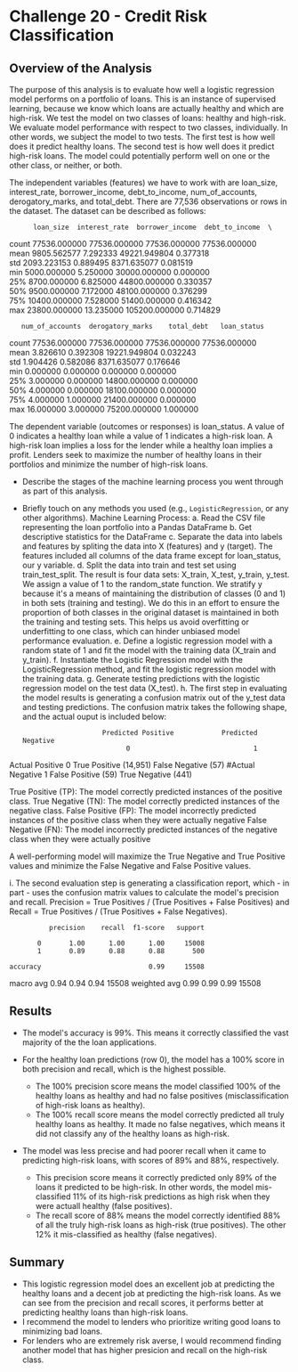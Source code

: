# Challenge 20 - Credit Risk Classification

## Overview of the Analysis

The purpose of this analysis is to evaluate how well a logistic regression model performs on a portfolio of loans. This is an instance of supervised learning, because we know which loans are actually healthy and which are high-risk. We test the model on two classes of loans: healthy and high-risk. We evaluate model performance with respect to two classes, individually. In other words, we subject the model to two tests. The first test is how well does it predict healthy loans. The second test is how well does it predict high-risk loans. The model could potentially perform well on one or the other class, or neither, or both. 

The independent variables (features) we have to work with are loan_size, interest_rate, borrower_income, debt_to_income, num_of_accounts, derogatory_marks, and total_debt. There are 77,536 observations or rows in the dataset. The dataset can be described as follows:

          loan_size  interest_rate  borrower_income  debt_to_income  \
count  77536.000000   77536.000000     77536.000000    77536.000000   
mean    9805.562577       7.292333     49221.949804        0.377318   
std     2093.223153       0.889495      8371.635077        0.081519   
min     5000.000000       5.250000     30000.000000        0.000000   
25%     8700.000000       6.825000     44800.000000        0.330357   
50%     9500.000000       7.172000     48100.000000        0.376299   
75%    10400.000000       7.528000     51400.000000        0.416342   
max    23800.000000      13.235000    105200.000000        0.714829   

       num_of_accounts  derogatory_marks    total_debt   loan_status  
count     77536.000000      77536.000000  77536.000000  77536.000000  
mean          3.826610          0.392308  19221.949804      0.032243  
std           1.904426          0.582086   8371.635077      0.176646  
min           0.000000          0.000000      0.000000      0.000000  
25%           3.000000          0.000000  14800.000000      0.000000  
50%           4.000000          0.000000  18100.000000      0.000000  
75%           4.000000          1.000000  21400.000000      0.000000  
max          16.000000          3.000000  75200.000000      1.000000  


The dependent variable (outcomes or responses) is loan_status. A value of 0 indicates a healthy loan while a value of 1 indicates a high-risk loan. A high-risk loan implies a loss for the lender while a healthy loan implies a profit. Lenders seek to maximize the number of healthy loans in their portfolios and minimize the number of high-risk loans. 

* Describe the stages of the machine learning process you went through as part of this analysis.
* Briefly touch on any methods you used (e.g., `LogisticRegression`, or any other algorithms).
Machine Learning Process:
a. Read the CSV file representing the loan portfolio into a Pandas DataFrame
b. Get descriptive statistics for the DataFrame
c. Separate the data into labels and features by spliting the data into X (features) and y (target). The features included all columns of the data frame except for loan_status, our y variable.
d. Split the data into train and test set using train_test_split. The result is four data sets: X_train, X_test, y_train, y_test. We assign a value of 1 to the random_state function. We stratify y because it's a means of maintaining the distribution of classes (0 and 1) in both sets (training and testing). We do this in an effort to ensure the proportion of both classes in the original dataset is maintained in both the training and testing sets. This helps us avoid overfitting or underfitting to one class, which can hinder unbiased model performance evaluation.
e. Define a logistic regression model with a random state of 1 and fit the model with the training data (X_train and y_train).
f. Instantiate the Logistic Regression model with the LogisticRegression method, and fit the logistic regression model with the training data.
g. Generate testing predictions with the logistic regression model on the test data (X_test).
h. The first step in evaluating the model results is generating a confusion matrix out of the y_test data and testing predictions. The confusion matrix takes the following shape, and the actual ouput is included below:

                          Predicted Positive            Predicted Negative
                                0                               1
Actual Positive   0       True Positive (14,951)      False Negative (57)
#Actual Negative  1       False Positive (59)         True Negative (441)

True Positive (TP): The model correctly predicted instances of the positive class.
True Negative (TN): The model correctly predicted instances of the negative class.
False Positive (FP): The model incorrectly predicted instances of the positive class when they were actually negative 
False Negative (FN): The model incorrectly predicted instances of the negative class when they were actually positive 

A well-performing model will maximize the True Negative and True Positive values and minimize the False Negative and False Positive values.

i. The second evaluation step is generating a classification report, which - in part - uses the confusion matrix values to calculate the model's precision and recall. Precision = True Positives / (True Positives + False Positives) and Recall = True Positives / (True Positives + False Negatives).

              precision    recall  f1-score   support

           0       1.00      1.00      1.00     15008
           1       0.89      0.88      0.88       500

    accuracy                           0.99     15508
   macro avg       0.94      0.94      0.94     15508
weighted avg       0.99      0.99      0.99     15508

## Results
* The model's accuracy is 99%. This means it correctly classified the vast majority of the the loan applications.

* For the healthy loan predictions (row 0), the model has a 100% score in both precision and recall, which is the highest possible. 
    * The 100% precision score means the model classified 100% of the healthy loans as healthy and had no false positives (misclassification of high-risk loans as healthy). 
    * The 100% recall score means the model correctly predicted all truly healthy loans as healthy. It made no false negatives, which means it did not classify any of the healthy loans as high-risk. 

* The model was less precise and had poorer recall when it came to predicting high-risk loans, with scores of 89% and 88%, respectively. 
    * This precision score means it correctly predicted only 89% of the loans it predicted to be high-risk. In other words, the model mis-classified 11% of its high-risk predictions as high risk when they were actuall healthy (false positives). 
    * The recall score of 88% means the model correctly identified 88% of all the truly high-risk loans as high-risk (true positives). The other 12% it mis-classified as healthy (false negatives).

## Summary
* This logistic regression model does an excellent job at predicting the healthy loans and a decent job at predicting the high-risk loans. As we can see from the precision and recall scores, it performs better at predicting healthy loans than high-risk loans. 
* I recommend the model to lenders who prioritize writing good loans to minimizing bad loans. 
* For lenders who are extremely risk averse, I would recommend finding another model that has higher presicion and recall on the high-risk class.  